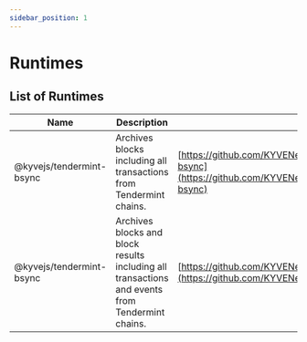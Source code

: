 ```yaml
---
sidebar_position: 1
---
```


# Runtimes

## List of Runtimes

| Name            | Description                                                                       | GitHub                                                                         |
| --------------- | --------------------------------------------------------------------------------- | ------------------------------------------------------------------------------ |
| @kyvejs/tendermint-bsync       | Archives blocks including all transactions from Tendermint chains.       | [https://github.com/KYVENetwork/kyvejs/tree/main/integrations/tendermint-bsync](https://github.com/KYVENetwork/kyvejs/tree/main/integrations/tendermint-bsync)             |
| @kyvejs/tendermint-bsync       | Archives blocks and block results including all transactions and events from Tendermint chains.       | [https://github.com/KYVENetwork/kyvejs/tree/main/integrations/tendermint](https://github.com/KYVENetwork/kyvejs/tree/main/integrations/tendermint)             |